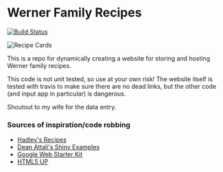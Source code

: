 # Werner Family Recipes

[![Build Status](https://travis-ci.org/jmwerner/recipes.svg?branch=master)](https://travis-ci.org/jmwerner/recipes)

![Recipe Cards](website/images/recipe_card.png)

This is a repo for dynamically creating a website for storing and hosting Werner family recipes. 

This code is not unit tested, so use at your own risk! The website itself is tested with travis to make sure there are no dead links, but the other code (and input app in particular) is dangerous. 

Shoutout to my wife for the data entry.

### Sources of inspiration/code robbing
* [Hadley's Recipes](https://github.com/hadley/recipes)
* [Dean Attali's Shiny Examples](https://github.com/daattali/shiny-server/tree/master/mimic-google-form)
* [Google Web Starter Kit](https://github.com/google/web-starter-kit)
* [HTML5 UP](https://html5up.net/)
